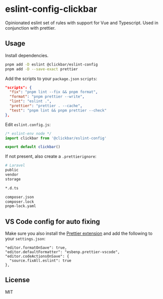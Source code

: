 # eslint-config-clickbar

Opinionated eslint set of rules with support for Vue and Typescript. Used in conjunction with prettier.

## Usage

Install dependencies.

```sh
pnpm add -D eslint @clickbar/eslint-config
pnpm add -D --save-exact prettier
```

Add the scripts to your `package.json` `scripts`:

```json
"scripts": {
  "fix": "pnpm lint --fix && pnpm format",
  "format": "pnpm prettier --write",
  "lint": "eslint .",
  "prettier": "prettier . --cache",
  "test": "pnpm lint && pnpm prettier --check"
},
```

Edit `eslint.config.js`:

```js
/* eslint-env node */
import clickbar from '@clickbar/eslint-config'

export default clickbar()
```

If not present, also create a `.prettierignore`:

```sh
# Laravel
public
vendor
storage

*.d.ts

composer.json
composer.lock
pnpm-lock.yaml
```

## VS Code config for auto fixing

Make sure you also install the [Prettier extension](https://marketplace.visualstudio.com/items?itemName=esbenp.prettier-vscode) and add the following to your `settings.json`:

```jsonc
"editor.formatOnSave": true,
"editor.defaultFormatter": "esbenp.prettier-vscode",
"editor.codeActionsOnSave": {
  "source.fixAll.eslint": true
},
```

## License

MIT
